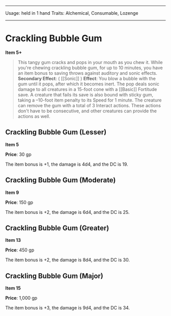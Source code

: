 
---
Usage: held in 1 hand
Traits: Alchemical, Consumable, Lozenge

---

# Crackling Bubble Gum

**Item 5+**

> This tangy gum cracks and pops in your mouth as you chew it. While you're chewing crackling bubble gum, for up to 10 minutes, you have an item bonus to saving throws against auditory and sonic effects.
**Secondary Effect**: 
( [[Sonic]] )
**Effect**: You blow a bubble with the gum until it pops, after which it becomes inert. The pop deals sonic damage to all creatures in a 15-foot cone with a [[Basic]] Fortitude save. A creature that fails its save is also bound with sticky gum, taking a –10-foot item penalty to its Speed for 1 minute. The creature can remove the gum with a total of 3 Interact actions. These actions don't have to be consecutive, and other creatures can provide the actions as well.

## Crackling Bubble Gum (Lesser)

**Item 5**

**Price**: 30 gp

The item bonus is +1, the damage is 4d4, and the DC is 19.

## Crackling Bubble Gum (Moderate)

**Item 9**

**Price**: 150 gp

The item bonus is +2, the damage is 6d4, and the DC is 25.

## Crackling Bubble Gum (Greater)

**Item 13**

**Price**: 450 gp

The item bonus is +2, the damage is 8d4, and the DC is 30.

## Crackling Bubble Gum (Major)

**Item 15**

**Price**: 1,000 gp

The item bonus is +3, the damage is 9d4, and the DC is 34.

